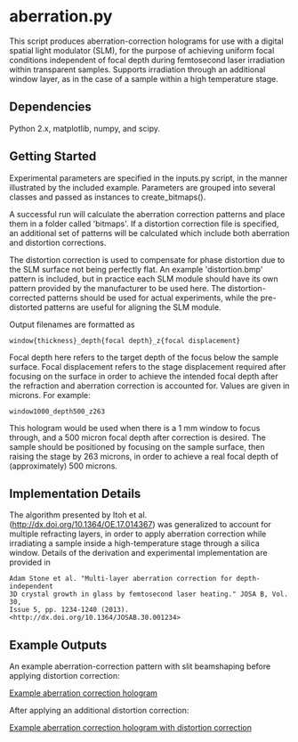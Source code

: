 aberration.py
=========

This script produces aberration-correction holograms for use with a digital 
spatial light modulator (SLM), for the purpose of achieving uniform focal 
conditions independent of focal depth during femtosecond laser irradiation
within transparent samples. Supports irradiation through an additional 
window layer, as in the case of a sample within a high temperature stage.


Dependencies
-------------

Python 2.x, matplotlib, numpy, and scipy.


Getting Started
-------------

Experimental parameters are specified in the inputs.py script, in the 
manner illustrated by the included example. Parameters are grouped 
into several classes and passed as instances to create_bitmaps().

A successful run will calculate the aberration correction patterns and
place them in a folder called 'bitmaps'. If a distortion correction 
file is specified, an additional set of patterns will be calculated which
include both aberration and distortion corrections. 

The distortion correction is used to compensate for phase distortion 
due to the SLM surface not being perfectly flat. An example 'distortion.bmp' 
pattern is included, but in practice each SLM module should have its own 
pattern provided by the manufacturer to be used here. The distortion-
corrected patterns should be used for actual experiments, while the pre-
distorted patterns are useful for aligning the SLM module. 

Output filenames are formatted as

    window{thickness}_depth{focal depth}_z{focal displacement}

Focal depth here refers to the target depth of the focus below the 
sample surface. Focal displacement refers to the stage displacement 
required after focusing on the surface in order to achieve the intended 
focal depth after the refraction and aberration correction is accounted 
for. Values are given in microns. For example:

    window1000_depth500_z263

This hologram would be used when there is a 1 mm window to focus through, 
and a 500 micron focal depth after correction is desired. The sample should 
be positioned by focusing on the sample surface, then raising the stage 
by 263 microns, in order to achieve a real focal depth of (approximately)
500 microns.


Implementation Details
------------

The algorithm presented by Itoh et al. (http://dx.doi.org/10.1364/OE.17.014367) 
was generalized to account for multiple refracting layers, in order to apply 
aberration correction while irradiating a sample inside a high-temperature 
stage through a silica window. Details of the derivation and experimental 
implementation are provided in 

    Adam Stone et al. "Multi-layer aberration correction for depth-independent 
    3D crystal growth in glass by femtosecond laser heating." JOSA B, Vol. 30, 
    Issue 5, pp. 1234-1240 (2013). <http://dx.doi.org/10.1364/JOSAB.30.001234>

Example Outputs
------------

An example aberration-correction pattern with slit beamshaping before applying distortion correction:

[Example aberration correction hologram](/aberration-example.png)

After applying an additional distortion correction:

[Example aberration correction hologram with distortion correction](/aberration-distortion-example.png)